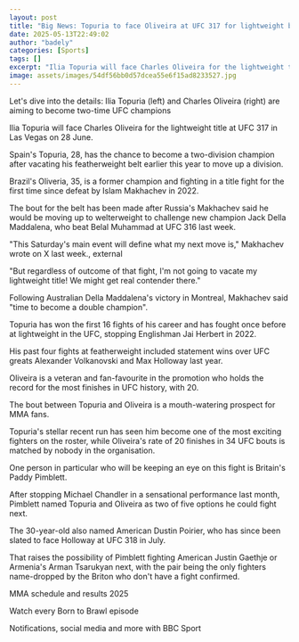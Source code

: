 ```yaml
---
layout: post
title: "Big News: Topuria to face Oliveira at UFC 317 for lightweight belt"
date: 2025-05-13T22:49:02
author: "badely"
categories: [Sports]
tags: []
excerpt: "Ilia Topuria will face Charles Oliveira for the lightweight title at UFC 317 in Las Vegas on 28 June."
image: assets/images/54df56bb0d57dcea55e6f15ad8233527.jpg
---
```


Let's dive into the details: Ilia Topuria (left) and Charles Oliveira (right) are aiming to become two-time UFC champions

Ilia Topuria will face Charles Oliveira for the lightweight title at UFC 317 in Las Vegas on 28 June.

Spain's Topuria, 28, has the chance to become a two-division champion after vacating his featherweight belt earlier this year to move up a division. 

Brazil's Oliveria, 35, is a former champion and fighting in a title fight for the first time since defeat by Islam Makhachev in 2022.

The bout for the belt has been made after Russia's Makhachev said he would be moving up to welterweight to challenge new champion Jack Della Maddalena, who beat Belal Muhammad at UFC 316 last week.

"This Saturday's main event will define what my next move is," Makhachev wrote on X last week., external

"But regardless of outcome of that fight, I'm not going to vacate my lightweight title! We might get real contender there."

Following Australian Della Maddalena's victory in Montreal, Makhachev said "time to become a double champion".

Topuria has won the first 16 fights of his career and has fought once before at lightweight in the UFC, stopping Englishman Jai Herbert in 2022. 

His past four fights at featherweight included statement wins over UFC greats Alexander Volkanovski and Max Holloway last year.

Oliveira is a veteran and fan-favourite in the promotion who holds the record for the most finishes in UFC history, with 20.

The bout between Topuria and Oliveira is a mouth-watering prospect for MMA fans.

Topuria's stellar recent run has seen him become one of the most exciting fighters on the roster, while Oliveira's rate of 20 finishes in 34 UFC bouts is matched by nobody in the organisation.

One person in particular who will be keeping an eye on this fight is Britain's Paddy Pimblett.

After stopping Michael Chandler in a sensational performance last month, Pimblett named Topuria and Oliveira as two of five options he could fight next.

The 30-year-old also named American Dustin Poirier, who has since been slated to face Holloway at UFC 318 in July.

That raises the possibility of Pimblett fighting American Justin Gaethje or Armenia's Arman Tsarukyan next, with the pair being the only fighters name-dropped by the Briton who don't have a fight confirmed.

MMA schedule and results 2025

Watch every Born to Brawl episode

Notifications, social media and more with BBC Sport

